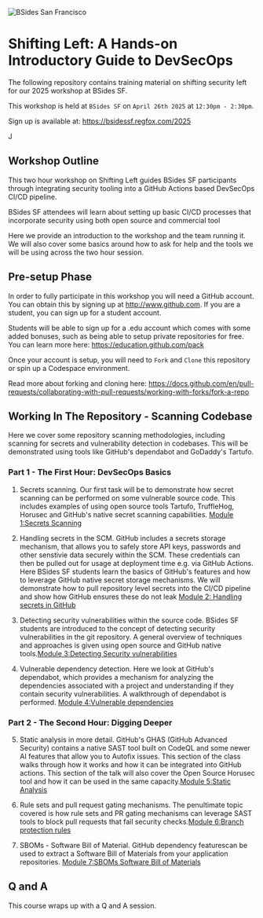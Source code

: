 ![BSides San Francisco](BSidesSF_2025_MobileHeader_1080x440.jpg "BSides SF 2025")


# Shifting Left: A Hands-on Introductory Guide to DevSecOps

The following repository contains training material on shifting security left for our 2025 workshop at BSides SF.

This workshop is held at `BSides SF` on `April 26th 2025` at `12:30pm - 2:30pm`.

Sign up is available at: https://bsidessf.regfox.com/2025

J

## Workshop Outline

This two hour workshop on Shifting Left guides BSides SF participants through integrating security tooling into a GitHub Actions based DevSecOps CI/CD pipeline.

BSides SF attendees will learn about setting up basic CI/CD processes that incorporate security using both open source and commercial tool

Here we provide an introduction to the workshop and the team running it. We will also cover some basics around how to ask for help and the tools we will be using across the two hour session.

## Pre-setup Phase

In order to fully participate in this workshop you will need a GitHub account. You can obtain this by signing up at http://www.github.com. If you are a student, you can sign up for a student account. 

Students will be able to sign up for a .edu account which comes with some added bonuses, such as being able to setup private repositories for free. You can learn more here: https://education.github.com/pack

Once your account is setup, you will need to `Fork` and `Clone` this repository or spin up a Codespace environment. 

Read more about forking and cloning here: https://docs.github.com/en/pull-requests/collaborating-with-pull-requests/working-with-forks/fork-a-repo

## Working In The Repository - Scanning Codebase

Here we cover some repository scanning methodologies, including scanning for secrets and vulnerability detection in codebases. This will be demonstrated using tools like GitHub's dependabot and GoDaddy's Tartufo.

### Part 1 - The First Hour: DevSecOps Basics

1. Secrets scanning. Our first task will be to demonstrate how secret scanning can be performed on some vulnerable source code. This includes examples of using open source tools Tartufo, TruffleHog, Horusec and GitHub's native secret scanning capabilities. [Module 1:Secrets Scanning](https://github.com/tweag/bsidessf-hands-on-devsecops-2025/tree/main/src#module-1secrets-scanning)

2. Handling secrets in the SCM. GitHub includes a secrets storage mechanism, that allows you to safely store API keys, passwords and other senstivie data securely within the SCM. These credentials can then be pulled out for usage at deployment time e.g. via GitHub Actions. Here BSides SF students learn the basics of GitHub's features and how to leverage GitHub native secret storage mechanisms. We will demonstrate how to pull repository level secrets into the CI/CD pipeline and show how GitHub ensures these do not leak [Module 2: Handling secrets in GitHub](https://github.com/tweag/bsidessf-hands-on-devsecops-2025/tree/main/src#module-2handling-secrets-in-github)

3. Detecting security vulnerabilities within the source code. BSides SF students are introduced to the concept of detecting security vulnerabilities in the git repository. A general overview of techniques and approaches is given using open source and GitHub native tools.[Module 3:Detecting Security vulnerabilities](https://github.com/tweag/bsidessf-hands-on-devsecops-2025/tree/main/src#module-3handling-secrets-in-github)

4. Vulnerable dependency detection. Here we look at GitHub's dependabot, which provides a mechanism for analyzing the dependencies associated with a project and understanding if they contain security vulnerabilities. A walkthrough of dependabot is performed. [Module 4:Vulnerable dependencies](https://github.com/tweag/bsidessf-hands-on-devsecops-2025/tree/main/src#module-4vulnerable-dependencies) 

### Part 2 - The Second Hour: Digging Deeper

5. Static analysis in more detail. GitHub's GHAS (GitHub Advanced Security) contains a native SAST tool built on CodeQL and some newer AI features that allow you to Autofix issues. This section of the class walks through how it works and how it can be integrated into GitHub actions. This section of the talk will also cover the Open Source Horusec tool and how it can be used in the same capacity.[Module 5:Static Analysis](https://github.com/tweag/bsidessf-hands-on-devsecops-2025/tree/main/src#module-5static-analysis)

6. Rule sets and pull request gating mechanisms. The penultimate topic covered is how rule sets and PR gating mechanisms can leverage SAST tools to block pull requests that fail security checks.[Module 6:Branch protection rules](https://github.com/tweag/bsidessf-hands-on-devsecops-2025/tree/main/src#module-6rulesets)

7. SBOMs - Software Bill of Material. GitHub dependency featurescan be used to extract a Software Bill of Materials from your application repositories. [Module 7:SBOMs Software Bill of Materials](https://github.com/tweag/bsidessf-hands-on-devsecops-2025/tree/main/src#module-7sboms-software-bill-of-materials)

## Q and A

This course wraps up with a Q and A session.

